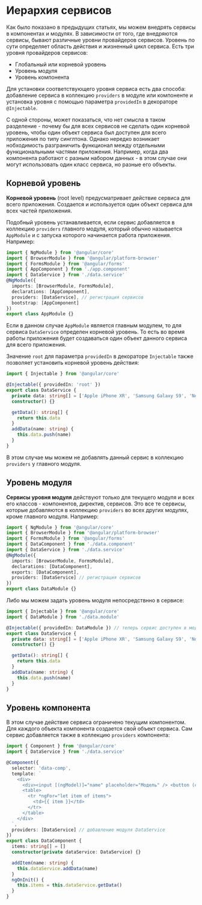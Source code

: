 # Иерархия сервисов

Как было показано в предыдущих статьях, мы можем внедрять сервисы в компонентах и модулях. В зависимости от того, где внедряются сервисы, бывают различные уровни провайдеров сервисов. Уровень по сути определяет область действия и жизненный цикл сервиса. Есть три уровня провайдеров сервисов:

- Глобальный или корневой уровень
- Уровень модуля
- Уровень компонента

Для установки соответствующего уровня сервиса есть два способа: добавление сервиса в коллекцию `providers` в модуле или компоненте и установка уровня с помощью параметра `providedIn` в декораторе `@Injectable`.

С одной стороны, может показаться, что нет смысла в таком разделение - почему бы для всех сервисов не сделать один корневой уровень, чтобы один объект сервиса был доступен для всего приложения по типу синглтона. Однако нередко возникает нобходимость разграничить функционал между отдельными функциональными частями приложения. Например, когда два компонента работают с разным набором данных - в этом случае они могут использовать один класс сервиса, но разные его объекты.

## Корневой уровень

**Корневой уровень** (root level) предусматривает действие сервиса для всего приложения. Создается и используется один объект сервиса для всех частей приложения.

Подобный уровень устанавливается, если сервис добавляется в коллекцию `providers` главного модуля, который обычно называется `AppModule` и с запуска которого начинается работа приложения. Например:

```ts
import { NgModule } from '@angular/core'
import { BrowserModule } from '@angular/platform-browser'
import { FormsModule } from '@angular/forms'
import { AppComponent } from './app.component'
import { DataService } from './data.service'
@NgModule({
  imports: [BrowserModule, FormsModule],
  declarations: [AppComponent],
  providers: [DataService], // регистрация сервисов
  bootstrap: [AppComponent]
})
export class AppModule {}
```

Если в данном случае `AppModule` является главным модулем, то для сервиса `DataService` определен корневой уровень. То есть во время работы приложения будет создаваться один объект данного сервиса для всего приложения.

Значение `root` для параметра `providedIn` в декораторе `Injectable` также позволяет установить корневой уровень действия:

```ts
import { Injectable } from '@angular/core'

@Injectable({ providedIn: 'root' })
export class DataService {
  private data: string[] = ['Apple iPhone XR', 'Samsung Galaxy S9', 'Nokia 9']
  constructor() {}

  getData(): string[] {
    return this.data
  }
  addData(name: string) {
    this.data.push(name)
  }
}
```

В этом случае мы можем не добавлять данный сервис в коллекцию `providers` у главного модуля.

## Уровень модуля

**Сервисы уровня модуля** действуют только для текущего модуля и всех его классов - компонентов, директив, сервисов. Это все те сервисы, которые добавляются в коллекцию `providers` во всех других модулях, кроме главного модуля. Например:

```ts
import { NgModule } from '@angular/core'
import { BrowserModule } from '@angular/platform-browser'
import { FormsModule } from '@angular/forms'
import { DataComponent } from './data.component'
import { DataService } from './data.service'
@NgModule({
  imports: [BrowserModule, FormsModule],
  declarations: [DataComponent],
  exports: [DataComponent],
  providers: [DataService] // регистрация сервисов
})
export class DataModule {}
```

Либо мы можем задать уровень модуля непосредствнно в сервисе:

```ts
import { Injectable } from '@angular/core'
import { DataModule } from './data.module'

@Injectable({ providedIn: DataModule }) // теперь сервис доступен в модуле DataModule
export class DataService {
  private data: string[] = ['Apple iPhone XR', 'Samsung Galaxy S9', 'Nokia 9']
  constructor() {}

  getData(): string[] {
    return this.data
  }
  addData(name: string) {
    this.data.push(name)
  }
}
```

## Уровень компонента

В этом случае действие сервиса ограничено текущим компонентом. Для каждого объекта компонента создается свой объект сервиса. Сам сервис добавляется также в коллекцию `providers` компонента:

```ts
import { Component } from '@angular/core'
import { DataService } from './data.service'

@Component({
  selector: 'data-comp',
  template: `
    <div>
      <div><input [(ngModel)]="name" placeholder="Модель" /> <button (click)="addItem(name, price)">Добавить</button></div>
      <table>
        <tr *ngFor="let item of items">
          <td>{{ item }}</td>
        </tr>
      </table>
    </div>
  `,
  providers: [DataService] // добавление модуля DataService
})
export class DataComponent {
  items: string[] = []
  constructor(private dataService: DataService) {}

  addItem(name: string) {
    this.dataService.addData(name)
  }
  ngOnInit() {
    this.items = this.dataService.getData()
  }
}
```

